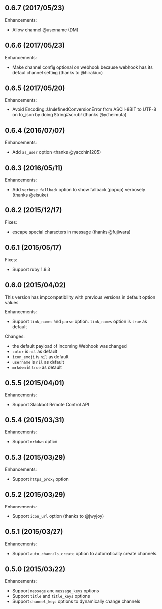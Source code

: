 ## 0.6.7 (2017/05/23)

Enhancements:

* Allow channel @username (DM)

## 0.6.6 (2017/05/23)

Enhancements:

* Make channel config optional on webhook because webhook has its defaul channel setting (thanks to @hirakiuc)

## 0.6.5 (2017/05/20)

Enhancements:

* Avoid Encoding::UndefinedConversionError from ASCII-8BIT to UTF-8 on to_json by doing String#scrub! (thanks @yoheimuta)

## 0.6.4 (2016/07/07)

Enhancements:

* Add `as_user` option (thanks @yacchin1205)

## 0.6.3 (2016/05/11)

Enhancements:

* Add `verbose_fallback` option to show fallback (popup) verbosely (thanks @eisuke)

## 0.6.2 (2015/12/17)

Fixes:

* escape special characters in message (thanks @fujiwara)

## 0.6.1 (2015/05/17)

Fixes:

* Support ruby 1.9.3

## 0.6.0 (2015/04/02)

This version has impcompatibility with previous versions in default option values

Enhancements:

* Support `link_names` and `parse` option. `link_names` option is `true` as default

Changes:

* the default payload of Incoming Webhook was changed
* `color` is `nil` as default
* `icon_emoji` is `nil` as default
* `username` is `nil` as default
* `mrkdwn` is `true` as default

## 0.5.5 (2015/04/01)

Enhancements:

* Support Slackbot Remote Control API

## 0.5.4 (2015/03/31)

Enhancements:

* Support `mrkdwn` option

## 0.5.3 (2015/03/29)

Enhancements:

* Support `https_proxy` option

## 0.5.2 (2015/03/29)

Enhancements:

* Support `icon_url` option (thanks to @jwyjoy)

## 0.5.1 (2015/03/27)

Enhancements:

* Support `auto_channels_create` option to automatically create channels.

## 0.5.0 (2015/03/22)

Enhancements:

* Support `message` and `message_keys` options
* Support `title` and `title_keys` options
* Support `channel_keys` options to dynamically change channels
